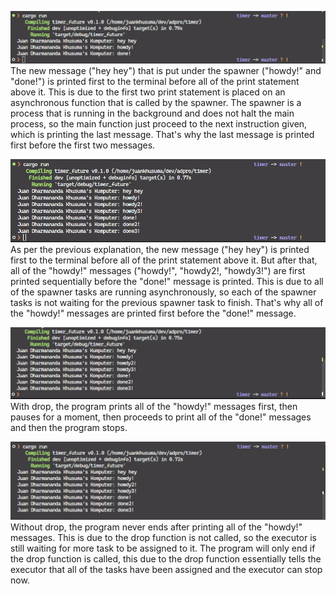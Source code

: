 ![Alt text](1st_experiment.png)
The new message ("hey hey") that is put under the spawner ("howdy!" and "done!") is printed first to the terminal before all of the print statement above it. This is due to the first two print statement is placed on an asynchronous function that is called by the spawner. The spawner is a process that is running in the background and does not halt the main process, so the main function just proceed to the next instruction given, which is printing the last message. That's why the last message is printed first before the first two messages.

![Alt text](2nd_experiment.png)
As per the previous explanation, the new message ("hey hey") is printed first to the terminal before all of the print statement above it. But after that, all of the "howdy!" messages ("howdy!", "howdy2!, "howdy3!") are first printed sequentially before the "done!" message is printed. This is due to all of the spawner tasks are running asynchronously, so each of the spawner tasks is not waiting for the previous spawner task to finish. That's why all of the "howdy!" messages are printed first before the "done!" message.

![Alt text](with_drop.png)
With drop, the program prints all of the "howdy!" messages first, then pauses for a moment, then proceeds to print all of the "done!" messages and then the program stops.

![Alt text](without_drop.png)
Without drop, the program never ends after printing all of the "howdy!" messages. This is due to the drop function is not called, so the executor is still waiting for more task to be assigned to it. The program will only end if the drop function is called, this due to the drop function essentially tells the executor that all of the tasks have been assigned and the executor can stop now.